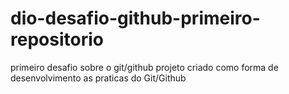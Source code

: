 # dio-desafio-github-primeiro-repositorio
primeiro desafio sobre o git/github 
projeto criado como forma de desenvolvimento as praticas do Git/Github
